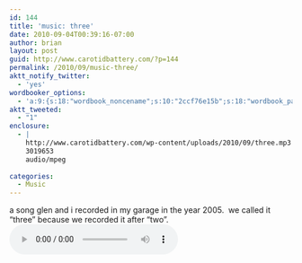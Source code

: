 ```yaml
---
id: 144
title: 'music: three'
date: 2010-09-04T00:39:16-07:00
author: brian
layout: post
guid: http://www.carotidbattery.com/?p=144
permalink: /2010/09/music-three/
aktt_notify_twitter:
  - 'yes'
wordbooker_options:
  - 'a:9:{s:18:"wordbook_noncename";s:10:"2ccf76e15b";s:18:"wordbook_page_post";s:4:"-100";s:18:"wordbook_orandpage";s:1:"2";s:23:"wordbook_default_author";s:1:"2";s:23:"wordbook_extract_length";s:3:"256";s:19:"wordbook_actionlink";s:3:"300";s:18:"wordbook_attribute";s:31:"Posted a new post on their blog";s:29:"wordbooker_status_update_text";s:35:": New blog post :  %title% - %link%";s:20:"wordbook_comment_get";s:2:"on";}'
aktt_tweeted:
  - "1"
enclosure:
  - |
    http://www.carotidbattery.com/wp-content/uploads/2010/09/three.mp3
    3019653
    audio/mpeg
    
categories:
  - Music
---
```

a song glen and i recorded in my garage in the year 2005.  we called it &#8220;three&#8221; because we recorded it after &#8220;two&#8221;. <audio controls src="/wp-content/uploads/2010/09/three.mp3">
